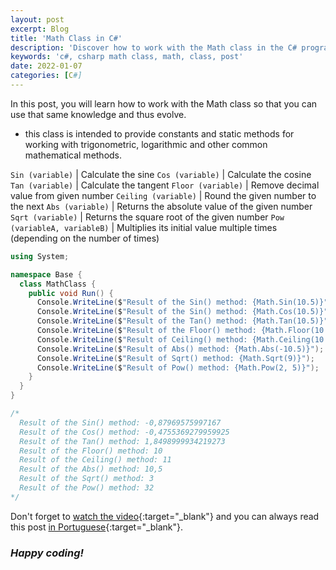 ```yaml
---
layout: post
excerpt: Blog
title: 'Math Class in C#'
description: 'Discover how to work with the Math class in the C# programming language. Get answers to your questions with the theory and examples presented.'
keywords: 'c#, csharp math class, math, class, post'
date: 2022-01-07
categories: [C#]
---
```


In this post, you will learn how to work with the Math class so that you can use that same knowledge and thus evolve.

- this class is intended to provide constants and static methods for working with trigonometric, logarithmic and other common mathematical methods.

`Sin (variable)` | Calculate the sine
`Cos (variable)` | Calculate the cosine
`Tan (variable)` | Calculate the tangent
`Floor (variable)` | Remove decimal value from given number
`Ceiling (variable)` | Round the given number to the next
`Abs (variable)` | Returns the absolute value of the given number
`Sqrt (variable)` | Returns the square root of the given number
`Pow (variableA, variableB)` | Multiplies its initial value multiple times (depending on the number of times)

```csharp
using System;

namespace Base {
  class MathClass {
    public void Run() {
      Console.WriteLine($"Result of the Sin() method: {Math.Sin(10.5)}");
      Console.WriteLine($"Result of the Sin() method: {Math.Cos(10.5)}");
      Console.WriteLine($"Result of the Tan() method: {Math.Tan(10.5)}");
      Console.WriteLine($"Result of the Floor() method: {Math.Floor(10.5)}");
      Console.WriteLine($"Result of Ceiling() method: {Math.Ceiling(10.5)}");
      Console.WriteLine($"Result of Abs() method: {Math.Abs(-10.5)}");
      Console.WriteLine($"Result of Sqrt() method: {Math.Sqrt(9)}");
      Console.WriteLine($"Result of Pow() method: {Math.Pow(2, 5)}");
    }
  }
}

/*
  Result of the Sin() method: -0,87969575997167
  Result of the Cos() method: -0,4755369279959925
  Result of the Tan() method: 1,8498999934219273
  Result of the Floor() method: 10
  Result of the Ceiling() method: 11
  Result of the Abs() method: 10,5
  Result of the Sqrt() method: 3
  Result of the Pow() method: 32
*/
```

Don't forget to [watch the video](https://youtu.be/ZCr9-qfctoU){:target="\_blank"} and you can always read this post [in Portuguese](https://caffeinealgorithm.com/blog/20220107/classe-math-em-csharp/){:target="\_blank"}.

### _Happy coding!_
